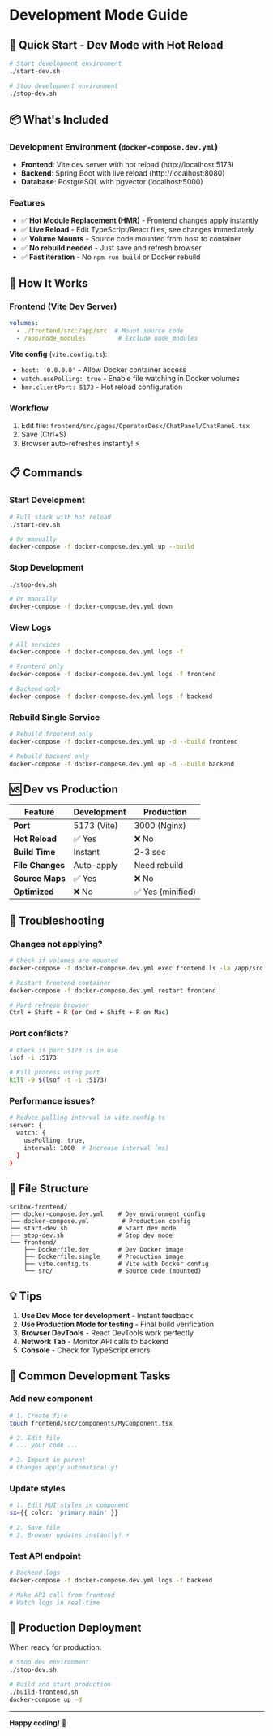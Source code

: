 # Development Mode Guide

## 🚀 Quick Start - Dev Mode with Hot Reload

```bash
# Start development environment
./start-dev.sh

# Stop development environment
./stop-dev.sh
```

## 📦 What's Included

### Development Environment (`docker-compose.dev.yml`)
- **Frontend**: Vite dev server with hot reload (http://localhost:5173)
- **Backend**: Spring Boot with live reload (http://localhost:8080)
- **Database**: PostgreSQL with pgvector (localhost:5000)

### Features
- ✅ **Hot Module Replacement (HMR)** - Frontend changes apply instantly
- ✅ **Live Reload** - Edit TypeScript/React files, see changes immediately
- ✅ **Volume Mounts** - Source code mounted from host to container
- ✅ **No rebuild needed** - Just save and refresh browser
- ✅ **Fast iteration** - No `npm run build` or Docker rebuild

## 🔧 How It Works

### Frontend (Vite Dev Server)
```yaml
volumes:
  - ./frontend/src:/app/src  # Mount source code
  - /app/node_modules         # Exclude node_modules
```

**Vite config** (`vite.config.ts`):
- `host: '0.0.0.0'` - Allow Docker container access
- `watch.usePolling: true` - Enable file watching in Docker volumes
- `hmr.clientPort: 5173` - Hot reload configuration

### Workflow
1. Edit file: `frontend/src/pages/OperatorDesk/ChatPanel/ChatPanel.tsx`
2. Save (Ctrl+S)
3. Browser auto-refreshes instantly! ⚡

## 📋 Commands

### Start Development
```bash
# Full stack with hot reload
./start-dev.sh

# Or manually
docker-compose -f docker-compose.dev.yml up --build
```

### Stop Development
```bash
./stop-dev.sh

# Or manually
docker-compose -f docker-compose.dev.yml down
```

### View Logs
```bash
# All services
docker-compose -f docker-compose.dev.yml logs -f

# Frontend only
docker-compose -f docker-compose.dev.yml logs -f frontend

# Backend only
docker-compose -f docker-compose.dev.yml logs -f backend
```

### Rebuild Single Service
```bash
# Rebuild frontend only
docker-compose -f docker-compose.dev.yml up -d --build frontend

# Rebuild backend only
docker-compose -f docker-compose.dev.yml up -d --build backend
```

## 🆚 Dev vs Production

| Feature | Development | Production |
|---------|-------------|------------|
| **Port** | 5173 (Vite) | 3000 (Nginx) |
| **Hot Reload** | ✅ Yes | ❌ No |
| **Build Time** | Instant | 2-3 sec |
| **File Changes** | Auto-apply | Need rebuild |
| **Source Maps** | ✅ Yes | ❌ No |
| **Optimized** | ❌ No | ✅ Yes (minified) |

## 🐛 Troubleshooting

### Changes not applying?
```bash
# Check if volumes are mounted
docker-compose -f docker-compose.dev.yml exec frontend ls -la /app/src

# Restart frontend container
docker-compose -f docker-compose.dev.yml restart frontend

# Hard refresh browser
Ctrl + Shift + R (or Cmd + Shift + R on Mac)
```

### Port conflicts?
```bash
# Check if port 5173 is in use
lsof -i :5173

# Kill process using port
kill -9 $(lsof -t -i :5173)
```

### Performance issues?
```bash
# Reduce polling interval in vite.config.ts
server: {
  watch: {
    usePolling: true,
    interval: 1000  # Increase interval (ms)
  }
}
```

## 📁 File Structure

```
scibox-frontend/
├── docker-compose.dev.yml    # Dev environment config
├── docker-compose.yml         # Production config
├── start-dev.sh              # Start dev mode
├── stop-dev.sh               # Stop dev mode
└── frontend/
    ├── Dockerfile.dev        # Dev Docker image
    ├── Dockerfile.simple     # Production image
    ├── vite.config.ts        # Vite with Docker config
    └── src/                  # Source code (mounted)
```

## 💡 Tips

1. **Use Dev Mode for development** - Instant feedback
2. **Use Production Mode for testing** - Final build verification
3. **Browser DevTools** - React DevTools work perfectly
4. **Network Tab** - Monitor API calls to backend
5. **Console** - Check for TypeScript errors

## 🎯 Common Development Tasks

### Add new component
```bash
# 1. Create file
touch frontend/src/components/MyComponent.tsx

# 2. Edit file
# ... your code ...

# 3. Import in parent
# Changes apply automatically!
```

### Update styles
```bash
# 1. Edit MUI styles in component
sx={{ color: 'primary.main' }}

# 2. Save file
# 3. Browser updates instantly! ⚡
```

### Test API endpoint
```bash
# Backend logs
docker-compose -f docker-compose.dev.yml logs -f backend

# Make API call from frontend
# Watch logs in real-time
```

## 🚀 Production Deployment

When ready for production:
```bash
# Stop dev environment
./stop-dev.sh

# Build and start production
./build-frontend.sh
docker-compose up -d
```

---

**Happy coding!** 🎉

